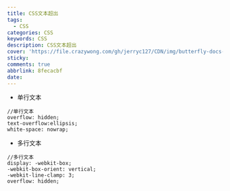 ```yaml
---
title: CSS文本超出
tags:
  - CSS
categories: CSS
keywords: CSS
description: CSS文本超出
cover: 'https://file.crazywong.com/gh/jerryc127/CDN/img/butterfly-docs-01-cover.png'
sticky: 
comments: true
abbrlink: 8fecacbf
date:
---
```



*  单行文本
```
//单行文本
overflow: hidden;
text-overflow:ellipsis;
white-space: nowrap;
```
*  多行文本
```
//多行文本
display: -webkit-box;
-webkit-box-orient: vertical;
-webkit-line-clamp: 3;
overflow: hidden;
```